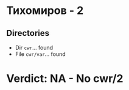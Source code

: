 # Тихомиров - 2
## Directories
- Dir `cwr`... found
- File `cwr/var`... found
# Verdict: **NA** - No cwr/2
